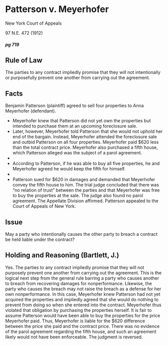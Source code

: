 # Patterson v. Meyerhofer

New York Court of Appeals

97 N.E. 472 (1912)

##### pg 719


## Rule of Law

The parties to any contract impliedly promise that they will not intentionally or purposefully prevent one another from carrying out the agreement.

## Facts

Benjamin Patterson (plaintiff) agreed to sell four properties to Anna Meyerhofer (defendant). 

- Meyerhofer knew that Patterson did not yet own the properties but intended to purchase them at an upcoming foreclosure sale. 
- Later, however, Meyerhofer told Patterson that she would not uphold her end of the bargain. Instead, Meyerhofer attended the foreclosure sale and outbid Patterson on all four properties. Meyerhofer paid $620 less than the total contract price. Meyerhofer also purchased a fifth house, which Patterson alleged was the subject of a parol agreement. 
- 
- According to Patterson, if he was able to buy all five properties, he and Meyerhofer agreed he would keep the fifth for himself. 
- 
- Patterson sued for $620 in damages and demanded that Meyerhofer convey the fifth house to him. The trial judge concluded that there was “no relation of trust” between the parties and that Meyerhofer was free to buy the properties at the sale. The judge also found no parol agreement. The Appellate Division affirmed. Patterson appealed to the Court of Appeals of New York.

## Issue

May a party who intentionally causes the other party to breach a contract be held liable under the contract?

## Holding and Reasoning (Bartlett, J.)

Yes. The parties to any contract impliedly promise that they will not purposely prevent one another from carrying out the agreement. This is the logical next step from the general rule barring a party who causes another to breach from recovering damages for nonperformance. Likewise, the party who causes the breach may not raise the breach as a defense for her own nonperformance. In this case, Meyerhofer knew Patterson had not yet acquired the properties and impliedly agreed that she would do nothing to prevent from doing so when she entered into the contract. Meyerhofer thus violated that obligation by purchasing the properties herself. It is fair to assume Patterson would have been able to buy the properties for the price Meyerhofer paid. Thus, Meyerhofer is liable for the $620 difference between the price she paid and the contract price. There was no evidence of the parol agreement regarding the fifth house, and such an agreement likely would not have been enforceable. The judgment is reversed.